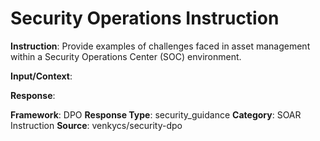 # Security Operations Instruction

**Instruction**: Provide examples of challenges faced in asset management within a Security Operations Center (SOC) environment.

**Input/Context**: 

**Response**: 

**Framework**: DPO
**Response Type**: security_guidance
**Category**: SOAR Instruction
**Source**: venkycs/security-dpo
